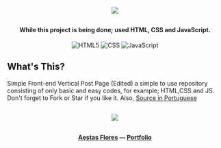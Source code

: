<p align="center"><img src="https://habbofont.net/font/usva/habbo+viewer.gif"></p>

##

<h4 align="center">While this project is being done; used HTML, CSS and JavaScript.</h4>
<p align="center">
  <img alt="HTML5" src="https://img.shields.io/badge/HTML5-E34F26?style=for-the-badge&logo=html5&logoColor=white"/>
  <img alt="CSS" src="https://img.shields.io/badge/CSS-239120?&style=for-the-badge&logo=css3&logoColor=white"/>
  <img alt="JavaScript" src="https://img.shields.io/badge/JavaScript-F7DF1E?style=for-the-badge&logo=javascript&logoColor=black"/>
</p>

## What's This?
Simple Front-end Vertical Post Page (Edited) a simple to use repository consisting of only basic and easy codes, for example; HTML,CSS and JS. Don't forget to Fork or Star if you like it. Also, <a href="https://codepen.io/MarcoCuel/pen/VaOzxe">Source in Portuguese</a>

##

<p align="center"><img src="https://habbofont.net/font/habboclub_complete/links.gif"></p>

##

<h4 align="center"> <a href="https://github.com/AestasFlores">Aestas Flores</a> — <a href="https://alfreddo.ga">Portfolio</a></h4>
